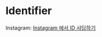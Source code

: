 # Identifier

Instagram: [Instagram 에서 ID 샤딩하기](https://charsyam.wordpress.com/2011/12/04/instagram-%ec%97%90%ec%84%9c-id-%ec%83%a4%eb%94%a9%ed%95%98%ea%b8%b0/)
